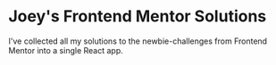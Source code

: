 # Joey's Frontend Mentor Solutions

I've collected all my solutions to the newbie-challenges from Frontend Mentor into a single React app.
